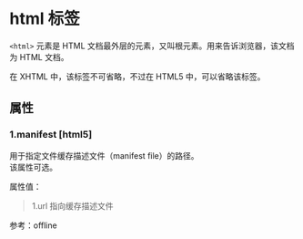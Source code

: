 html 标签
========

`<html>` 元素是 HTML 文档最外层的元素，又叫根元素。用来告诉浏览器，该文档为 HTML 文档。

在 XHTML 中，该标签不可省略，不过在 HTML5 中，可以省略该标签。

属性
----

### 1.manifest [html5]

用于指定文件缓存描述文件（manifest file）的路径。  
该属性可选。

属性值：
>1.url 指向缓存描述文件

参考：offline
